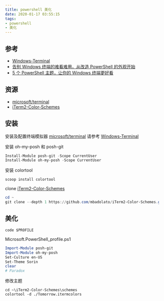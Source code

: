 ```yaml
---
title: powershell 美化
date: 2020-01-17 03:55:15
tags:
- powershell
- 美化
---
```


[Windows-Terminal]: https://floatsyi.com/2019/09/27/Windows-Terminal/
[microsoft/terminal]: https://github.com/microsoft/terminal/
[告别 Windows 终端的难看难用，从改造 PowerShell 的外观开始]: https://sspai.com/post/52868
[5 个 PowerShell 主题，让你的 Windows 终端更好看]: https://sspai.com/post/52907
[iTerm2-Color-Schemes]: https://github.com/mbadolato/iTerm2-Color-Schemes/tree/master/windowsterminal

## 参考
- [Windows-Terminal][]
- [告别 Windows 终端的难看难用，从改造 PowerShell 的外观开始][]
- [5 个 PowerShell 主题，让你的 Windows 终端更好看][]

## 资源
- [microsoft/terminal][]
- [iTerm2-Color-Schemes][]

<!-- more -->


## 安装
安装及配置终端模拟器 [microsoft/terminal][]
请参考 [Windows-Terminal][]

安装 oh-my-posh 和 posh-git
```powershell
Install-Module posh-git -Scope CurrentUser
Install-Module oh-my-posh -Scope CurrentUser
```

安装 colortool
```
scoop install colortool
```

clone [iTerm2-Color-Schemes][]
```powershell
cd ~
git clone --depth 1 https://github.com/mbadolato/iTerm2-Color-Schemes.git
```

## 美化
```
code $PROFILE
```

Microsoft.PowerShell_profile.ps1
```powershell
Import-Module posh-git
Import-Module oh-my-posh
Set-Culture en-US
Set-Theme Sorin
clear
# Paradox
```

修改主题
```
cd ~\iTerm2-Color-Schemes\schemes
colortool -d ./Tomorrow.itermcolors
```
